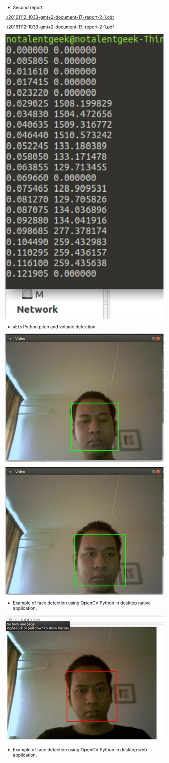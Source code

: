 * Second report.

[./20161112-1033-gmt+2-document-17-report-2-1.odt](./20161112-1033-gmt+2-document-17-report-2-1.odt)

[./20161112-1033-gmt+2-document-17-report-2-1.pdf](./20161112-1033-gmt+2-document-17-report-2-1.pdf)

![./20161112-1033-gmt+2-document-17-report-2-2.png](./20161112-1033-gmt+2-document-17-report-2-2.png)

* `abio` Python pitch and volume detection.

![./20161112-1033-gmt+2-document-17-report-2-3.png](./20161112-1033-gmt+2-document-17-report-2-3.png)

![./20161112-1033-gmt+2-document-17-report-2-4.png](./20161112-1033-gmt+2-document-17-report-2-4.png)

* Example of face detection using OpenCV Python in desktop native application.

![./20161112-1033-gmt+2-document-17-report-2-5.png](./20161112-1033-gmt+2-document-17-report-2-5.png)

* Example of face detection using OpenCV Python in desktop web application.